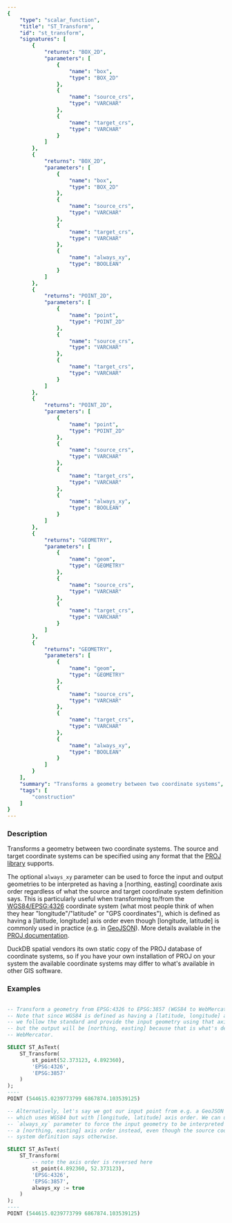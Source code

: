 ```yaml
---
{
    "type": "scalar_function",
    "title": "ST_Transform",
    "id": "st_transform",
    "signatures": [
        {
            "returns": "BOX_2D",
            "parameters": [
                {
                    "name": "box",
                    "type": "BOX_2D"
                },
                {
                    "name": "source_crs",
                    "type": "VARCHAR"
                },
                {
                    "name": "target_crs",
                    "type": "VARCHAR"
                }
            ]
        },
        {
            "returns": "BOX_2D",
            "parameters": [
                {
                    "name": "box",
                    "type": "BOX_2D"
                },
                {
                    "name": "source_crs",
                    "type": "VARCHAR"
                },
                {
                    "name": "target_crs",
                    "type": "VARCHAR"
                },
                {
                    "name": "always_xy",
                    "type": "BOOLEAN"
                }
            ]
        },
        {
            "returns": "POINT_2D",
            "parameters": [
                {
                    "name": "point",
                    "type": "POINT_2D"
                },
                {
                    "name": "source_crs",
                    "type": "VARCHAR"
                },
                {
                    "name": "target_crs",
                    "type": "VARCHAR"
                }
            ]
        },
        {
            "returns": "POINT_2D",
            "parameters": [
                {
                    "name": "point",
                    "type": "POINT_2D"
                },
                {
                    "name": "source_crs",
                    "type": "VARCHAR"
                },
                {
                    "name": "target_crs",
                    "type": "VARCHAR"
                },
                {
                    "name": "always_xy",
                    "type": "BOOLEAN"
                }
            ]
        },
        {
            "returns": "GEOMETRY",
            "parameters": [
                {
                    "name": "geom",
                    "type": "GEOMETRY"
                },
                {
                    "name": "source_crs",
                    "type": "VARCHAR"
                },
                {
                    "name": "target_crs",
                    "type": "VARCHAR"
                }
            ]
        },
        {
            "returns": "GEOMETRY",
            "parameters": [
                {
                    "name": "geom",
                    "type": "GEOMETRY"
                },
                {
                    "name": "source_crs",
                    "type": "VARCHAR"
                },
                {
                    "name": "target_crs",
                    "type": "VARCHAR"
                },
                {
                    "name": "always_xy",
                    "type": "BOOLEAN"
                }
            ]
        }
    ],
    "summary": "Transforms a geometry between two coordinate systems",
    "tags": [
        "construction"
    ]
}
---
```


### Description

Transforms a geometry between two coordinate systems. The source and target coordinate systems can be specified using any format that the [PROJ library](https://proj.org) supports. 

The optional `always_xy` parameter can be used to force the input and output geometries to be interpreted as having a [northing, easting] coordinate axis order regardless of what the source and target coordinate system definition says. This is particularly useful when transforming to/from the [WGS84/EPSG:4326](https://en.wikipedia.org/wiki/World_Geodetic_System) coordinate system (what most people think of when they hear "longitude"/"latitude" or "GPS coordinates"), which is defined as having a [latitude, longitude] axis order even though [longitude, latitude] is commonly used in practice (e.g. in [GeoJSON](https://tools.ietf.org/html/rfc7946)). More details available in the [PROJ documentation](https://proj.org/en/9.3/faq.html#why-is-the-axis-ordering-in-proj-not-consistent).

DuckDB spatial vendors its own static copy of the PROJ database of coordinate systems, so if you have your own installation of PROJ on your system the available coordinate systems may differ to what's available in other GIS software.

### Examples

```sql 

-- Transform a geometry from EPSG:4326 to EPSG:3857 (WGS84 to WebMercator)
-- Note that since WGS84 is defined as having a [latitude, longitude] axis order
-- we follow the standard and provide the input geometry using that axis order, 
-- but the output will be [northing, easting] because that is what's defined by 
-- WebMercator.

SELECT ST_AsText(
    ST_Transform(
        st_point(52.373123, 4.892360), 
        'EPSG:4326', 
        'EPSG:3857'
    )
);
----
POINT (544615.0239773799 6867874.103539125) 

-- Alternatively, let's say we got our input point from e.g. a GeoJSON file, 
-- which uses WGS84 but with [longitude, latitude] axis order. We can use the 
-- `always_xy` parameter to force the input geometry to be interpreted as having 
-- a [northing, easting] axis order instead, even though the source coordinate
-- system definition says otherwise.

SELECT ST_AsText(
    ST_Transform(
        -- note the axis order is reversed here
        st_point(4.892360, 52.373123),
        'EPSG:4326', 
        'EPSG:3857',
        always_xy := true
    )
);
----
POINT (544615.0239773799 6867874.103539125)


```
